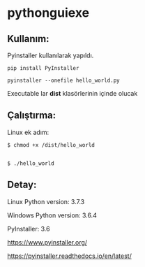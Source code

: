 # pythonguiexe

Kullanım:
------
  Pyinstaller kullanılarak yapıldı.
 
  ``pip install PyInstaller``
  
  ``pyinstaller --onefile hello_world.py``
  
  
  
  Executable lar **dist** klasörlerinin içinde olucak

Çalıştırma:
------
  Linux ek adım:
  
  
    $ chmod +x /dist/hello_world
    
    
    $ ./hello_world
    
    


Detay:
------
  Linux Python version: 3.7.3
  
  
  Windows Python version: 3.6.4
  
  
  PyInstaller: 3.6


  https://www.pyinstaller.org/
  
 
  https://pyinstaller.readthedocs.io/en/latest/

